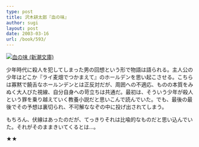 ```yaml
---
type: post
title: 沢木耕太郎『血の味』
author: sugi
layout: post
date: 2003-03-16
url: /book/593/
---
```

<a href="http://www.amazon.co.jp/exec/obidos/ASIN/4101235147/chezsugi-22/ref=nosim/" onclick="_gaq.push(['_trackEvent', 'outbound-article', 'http://www.amazon.co.jp/exec/obidos/ASIN/4101235147/chezsugi-22/ref=nosim/', '']);" name="amazletlink" target="_blank"><img src="http://i1.wp.com/ec2.images-amazon.com/images/I/41CTJM9D49L.SL160.jpg?w=660" alt="血の味 (新潮文庫)" class="alignleft" data-recalc-dims="1" /></a>

少年時代に殺人を犯してしまった男の回想という形で物語は語られる。主人公の少年はどこか『ライ麦畑でつかまえて』のホールデンを思い起こさせる。こちらは寡黙で饒舌なホールンデンとは正反対だが、周囲への不適応、ものの本質をみぬく大人びた視線、自分自身への苛立ちは共通だ。最初は、そういう少年が殺人という罪を乗り越えていく教養小説だと思いこんで読んでいた。でも、最後の最後でその予想は裏切られ、不可解ななぞの中に投げ出されてしまう。

もちろん、伏線はあったのだが、てっきりそれは比喩的なものだと思い込んでいた。それがそのままきいてくるとは…。

★★

